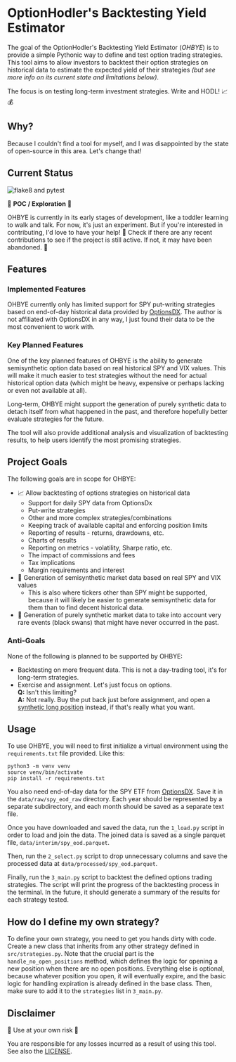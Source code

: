 # OptionHodler's Backtesting Yield Estimator

The goal of the OptionHodler's Backtesting Yield Estimator (_OHBYE_) is to provide
a simple Pythonic way to define and test option trading strategies.
This tool aims to allow investors to backtest their option strategies on historical data
to estimate the expected yield of their strategies
_(but see more info on its current state and limitations below)_.

The focus is on testing long-term investment strategies. Write and HODL! 📈💰

## Why?

Because I couldn't find a tool for myself,
and I was disappointed by the state of open-source in this area.
Let's change that!

## Current Status

![flake8 and pytest](https://github.com/nix1/ohbye/actions/workflows/python-app.yml/badge.svg)

🚧 **POC / Exploration** 🚧

OHBYE is currently in its early stages of development,
like a toddler learning to walk and talk. For now, it's just an experiment.
But if you're interested in contributing, I'd love to have your help! 🙌
Check if there are any recent contributions to see if the project is still active.
If not, it may have been abandoned. 🤷‍

## Features
### Implemented Features
OHBYE currently only has limited support for SPY put-writing strategies
based on end-of-day historical data provided by [OptionsDX](https://www.optionsdx.com/).
The author is not affiliated with OptionsDX in any way, I just found
their data to be the most convenient to work with.

### Key Planned Features
One of the key planned features of OHBYE is the ability
to generate semisynthetic option data based on real historical SPY and VIX values.
This will make it much easier to test strategies without the need
for actual historical option data (which might be heavy, expensive or perhaps
lacking or even not available at all).

Long-term, OHBYE might support the generation of purely synthetic data
to detach itself from what happened in the past,
and therefore hopefully better evaluate strategies for the future.

The tool will also provide additional analysis and visualization of backtesting results,
to help users identify the most promising strategies.

## Project Goals
The following goals are in scope for OHBYE:

* 📈 Allow backtesting of options strategies on historical data
  * Support for daily SPY data from OptionsDx
  * Put-write strategies
  * Other and more complex strategies/combinations
  * Keeping track of available capital and enforcing position limits
  * Reporting of results - returns, drawdowns, etc.
  * Charts of results
  * Reporting on metrics - volatility, Sharpe ratio, etc.
  * The impact of commissions and fees
  * Tax implications
  * Margin requirements and interest
* 🔮 Generation of semisynthetic market data based on real SPY and VIX values
  * This is also where tickers other than SPY might be supported, because it will likely
    be easier to generate semisynthetic data for them than to find decent historical data.
* 🔮 Generation of purely synthetic market data to take into account very rare events (black swans)
that might have never occurred in the past.

### Anti-Goals
None of the following is planned to be supported by OHBYE:
* Backtesting on more frequent data. This is not a day-trading tool, it's for long-term strategies.
* Exercise and assignment. Let's just focus on options.  
  **Q:** Isn't this limiting?  
  **A:** Not really. Buy the put back just before assignment,
  and open a [synthetic long position](https://www.optionsplaybook.com/option-strategies/synthetic-long-stock/)
  instead, if that's really what you want.

## Usage
To use OHBYE, you will need to first initialize a virtual
environment using the `requirements.txt` file provided. Like this:

    python3 -m venv venv
    source venv/bin/activate
    pip install -r requirements.txt

You also need end-of-day data for the SPY ETF from
[OptionsDX](https://www.optionsdx.com/).
Save it in the `data/raw/spy_eod_raw` directory.
Each year should be represented by a separate subdirectory,
and each month should be saved as a separate text file.

Once you have downloaded and saved the data, run the `1_load.py` script in order to
load and join the data. The joined data is saved as a single parquet file,
`data/interim/spy_eod.parquet`.

Then, run the `2_select.py` script to drop unnecessary columns
and save the processed data at `data/processed/spy_eod.parquet`.

Finally, run the `3_main.py` script to backtest the defined options trading strategies.
The script will print the progress of the backtesting process in the terminal.
In the future, it should generate a summary of the results for each strategy tested.

## How do I define my own strategy?
To define your own strategy, you need to get you hands dirty with code.
Create a new class that inherits from any other strategy defined in `src/strategies.py`.
Note that the crucial part is the `handle_no_open_positions` method, which defines
the logic for opening a new position when there are no open positions.
Everything else is optional, because whatever position you open,
it will eventually expire, and the basic logic for handling expiration
is already defined in the base class.
Then, make sure to add it to the `strategies` list in `3_main.py`.

## Disclaimer
🚨 Use at your own risk 🚨

You are responsible for any losses incurred as a result of using this tool.
See also the [LICENSE](LICENSE).


